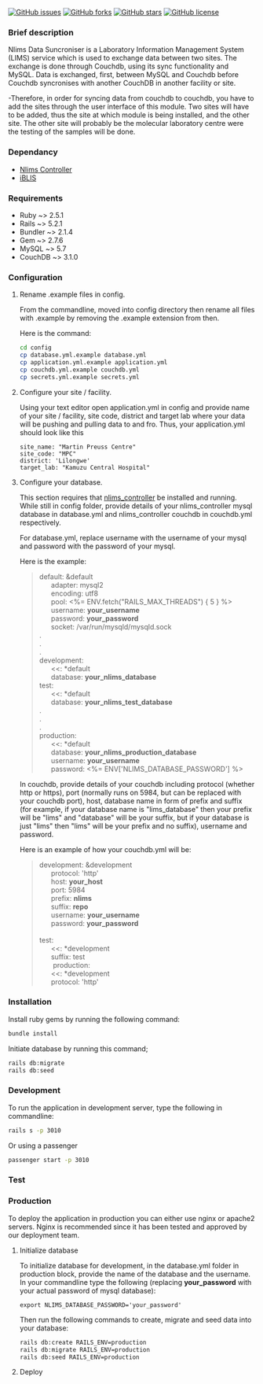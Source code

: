 [![GitHub issues](https://img.shields.io/github/issues/BaobabHealthTrust/nlims_data_syncroniser)](https://github.com/BaobabHealthTrust/nlims_data_syncroniser/issues) [![GitHub forks](https://img.shields.io/github/forks/BaobabHealthTrust/nlims_data_syncroniser)](https://github.com/BaobabHealthTrust/nlims_data_syncroniser/network) [![GitHub stars](https://img.shields.io/github/stars/BaobabHealthTrust/nlims_data_syncroniser)](https://github.com/BaobabHealthTrust/nlims_data_syncroniser/stargazers) [![GitHub license](https://img.shields.io/github/license/BaobabHealthTrust/nlims_data_syncroniser)](https://github.com/BaobabHealthTrust/nlims_data_syncroniser)

### Brief description

Nlims Data Suncroniser is a Laboratory Information Management System (LIMS) service which is used to exchange data between two sites. The exchange is done through Couchdb, using its sync functionality and MySQL. Data is exchanged, first, between MySQL and Couchdb before Couchdb syncronises with another CouchDB in another facility or site.

-Therefore, in order for syncing data from couchdb to couchdb, you have to add the sites through the user interface of this module. Two sites will have to be added, thus the site at which
 module is being installed, and the other site. The other site will probably be the molecular laboratory centre were the testing of the samples will be done.

### Dependancy

* [Nlims Controller](https://github.com/BaobabHealthTrust/nlims_controller)
* [iBLIS](https://github.com/BaobabHealthTrust/iBlis)

### Requirements

* Ruby ~> 2.5.1
* Rails ~> 5.2.1
* Bundler ~> 2.1.4
* Gem ~> 2.7.6
* MySQL ~> 5.7
* CouchDB ~> 3.1.0

### Configuration
1. Rename .example files in config.

   From the commandline, moved into config directory then rename all files with .example by removing the .example extension from then. 
   
   Here is the command: 
   ```bash
   cd config
   cp database.yml.example database.yml
   cp application.yml.example application.yml
   cp couchdb.yml.example couchdb.yml
   cp secrets.yml.example secrets.yml
   ```
   
2. Configure your site / facility.
   
   Using your text editor open application.yml in config and provide name of your site / facility, site code, district and target lab where your data will be pushing and pulling data to and fro.
   Thus, your application.yml should look like this 
   ```
   site_name: "Martin Preuss Centre"
   site_code: "MPC"
   district: 'Lilongwe'
   target_lab: "Kamuzu Central Hospital"
   ```
   
2. Configure your database.

   This section requires that [nlims_controller](https://github.com/BaobabHealthTrust/nlims_controller) be installed and running.
   While still in config folder, provide details of your nlims_controller mysql database in database.yml and nlims_controller couchdb in couchdb.yml respectively. 
   
   For database.yml, replace username with the username of your mysql and password with the password of your mysql.
   
   Here is the example:
   
   >default: &default<br>
    &nbsp;&nbsp;&nbsp;&nbsp;&nbsp;&nbsp;adapter: mysql2<br>
    &nbsp;&nbsp;&nbsp;&nbsp;&nbsp;&nbsp;encoding: utf8<br>
    &nbsp;&nbsp;&nbsp;&nbsp;&nbsp;&nbsp;pool: <%= ENV.fetch("RAILS_MAX_THREADS") { 5 } %><br>
    &nbsp;&nbsp;&nbsp;&nbsp;&nbsp;&nbsp;username: **your_username**<br>
    &nbsp;&nbsp;&nbsp;&nbsp;&nbsp;&nbsp;password: **your_password**<br>
    &nbsp;&nbsp;&nbsp;&nbsp;&nbsp;&nbsp;socket: /var/run/mysqld/mysqld.sock<br>
   .<br>
   .<br>
   .<br>
   development:<br>
   &nbsp;&nbsp;&nbsp;&nbsp;&nbsp;&nbsp;<<: *default<br>
   &nbsp;&nbsp;&nbsp;&nbsp;&nbsp;&nbsp;database: **your_nlims_database**<br>
   test:<br>
   &nbsp;&nbsp;&nbsp;&nbsp;&nbsp;&nbsp;<<: *default<br>
   &nbsp;&nbsp;&nbsp;&nbsp;&nbsp;&nbsp;database: **your_nlims_test_database**<br>
   .<br>
   .<br>
   .<br>
   production:<br>
   &nbsp;&nbsp;&nbsp;&nbsp;&nbsp;&nbsp;<<: *default<br>
   &nbsp;&nbsp;&nbsp;&nbsp;&nbsp;&nbsp;database: **your_nlims_production_database**<br>
   &nbsp;&nbsp;&nbsp;&nbsp;&nbsp;&nbsp;username: **your_username**<br>
   &nbsp;&nbsp;&nbsp;&nbsp;&nbsp;&nbsp;password: <%= ENV['NLIMS_DATABASE_PASSWORD'] %><br>
   
   In couchdb, provide details of your couchdb including protocol (whether http or https), port (normally runs on 5984, but can be replaced with your couchdb port), host, database name in form of prefix and suffix (for example, if your database name is "lims_database" then your prefix will be "lims" and "database" will be your suffix, but if your database is just "lims" then "lims" will be your prefix and no suffix), username and password.
   
   Here is an example of how your couchdb.yml will be:
   
   >development: &development<br>
   &nbsp;&nbsp;&nbsp;&nbsp;&nbsp;&nbsp;protocol: 'http'<br>
   &nbsp;&nbsp;&nbsp;&nbsp;&nbsp;&nbsp;host: **your_host**<br>
   &nbsp;&nbsp;&nbsp;&nbsp;&nbsp;&nbsp;port: 5984<br>
   &nbsp;&nbsp;&nbsp;&nbsp;&nbsp;&nbsp;prefix: **nlims**<br>
   &nbsp;&nbsp;&nbsp;&nbsp;&nbsp;&nbsp;suffix: **repo**<br>
   &nbsp;&nbsp;&nbsp;&nbsp;&nbsp;&nbsp;username: **your_username**<br>
   &nbsp;&nbsp;&nbsp;&nbsp;&nbsp;&nbsp;password: **your_password**<br>
   &nbsp;<br>
   test:<br>
   &nbsp;&nbsp;&nbsp;&nbsp;&nbsp;&nbsp;<<: *development<br>
   &nbsp;&nbsp;&nbsp;&nbsp;&nbsp;&nbsp;suffix: test<br>
   &nbsp;&nbsp;&nbsp;&nbsp;&nbsp;&nbsp;
   production:<br>
   &nbsp;&nbsp;&nbsp;&nbsp;&nbsp;&nbsp;<<: *development<br>
   &nbsp;&nbsp;&nbsp;&nbsp;&nbsp;&nbsp;protocol: 'http'<br>
   
   
### Installation

   Install ruby gems by running the following command:
   ```bash
   bundle install
   ```
   Initiate database by running this command;
   ```bash
   rails db:migrate
   rails db:seed
   ```
    
### Development

   To run the application in development server, type the following in commandline:
   ```bash
   rails s -p 3010
   ```
   Or using a passenger
   ```bash
   passenger start -p 3010
   ```
### Test

### Production

   To deploy the application in production you can either use nginx or apache2 servers. Nginx is recommended since it has been tested and approved by our deployment team.
   
   1. Initialize database
   
      To initialize database for development, in the database.yml folder in production block, provide the name of the database and the username. In your commandline type the following (replacing **your_password** with your actual password of mysql database):
      ```
      export NLIMS_DATABASE_PASSWORD='your_password'
      ```
      
      Then run the following commands to create, migrate and seed data into your database:
      ```bash
      rails db:create RAILS_ENV=production
      rails db:migrate RAILS_ENV=production
      rails db:seed RAILS_ENV=production
      ```
      
   2. Deploy
   
